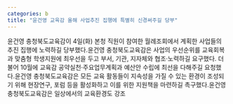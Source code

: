 ```yaml
---
categories: b
title: "윤건영 교육감 올해 사업추진 집행에 특별히 신경써주길 당부"
---
```

윤건영 충청북도교육감이 4일(화) 본청 직원이 참여한 월례조회에서 계획한 사업들의 추진 집행에 노력하길 당부했다.윤건영 충청북도교육감은 사업의 우선순위를 교육회복과 맞춤형 학생지원에 최우선을 두고 부서, 기관, 지자체와 협조·노력하길 요구했다. 더불어 10월에 교육감 공약실천·주요업무계획과 예산안 수립에 최선을 다해주길 요청했다.윤건영 충청북도교육감은 모든 교육 활동들이 지속성을 가질 수 있는 환경이 조성되기 위해 현장연구, 포럼 등을 활성화하고 이를 위한 지원책을 마련하길 촉구했다.윤건영 충청북도교육감은 일상에서의 교육환경도 강조